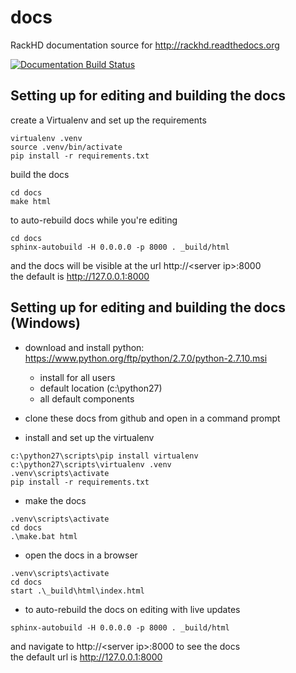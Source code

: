 # docs
RackHD documentation source for http://rackhd.readthedocs.org

[![Documentation Build Status](https://readthedocs.org/projects/rackhd/badge/?version=latest)](https://readthedocs.org/projects/rackhd/?badge=latest)

## Setting up for editing and building the docs

create a Virtualenv and set up the requirements

    virtualenv .venv
    source .venv/bin/activate
    pip install -r requirements.txt

build the docs

    cd docs
    make html

to auto-rebuild docs while you're editing

    cd docs
    sphinx-autobuild -H 0.0.0.0 -p 8000 . _build/html

and the docs will be visible at the url http://&lt;server ip>:8000  
the default is http://127.0.0.1:8000

## Setting up for editing and building the docs (Windows)

* download and install python: https://www.python.org/ftp/python/2.7.0/python-2.7.10.msi
  * install for all users
  * default location (c:\python27)
  * all default components

* clone these docs from github and open in a command prompt

* install and set up the virtualenv

```
c:\python27\scripts\pip install virtualenv
c:\python27\scripts\virtualenv .venv
.venv\scripts\activate
pip install -r requirements.txt
```

* make the docs

```
.venv\scripts\activate
cd docs
.\make.bat html
```

* open the docs in a browser

```
.venv\scripts\activate
cd docs
start .\_build\html\index.html
```

* to auto-rebuild the docs on editing with live updates

```
sphinx-autobuild -H 0.0.0.0 -p 8000 . _build/html
```

and navigate to http://&lt;server ip>:8000 to see the docs  
the default url is http://127.0.0.1:8000
